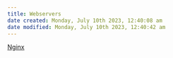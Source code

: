 ```yaml
---
title: Webservers
date created: Monday, July 10th 2023, 12:40:08 am
date modified: Monday, July 10th 2023, 12:40:42 am
---
```


[Nginx](Cyber%20Operations/Operation%20Tools/Nginx.md)